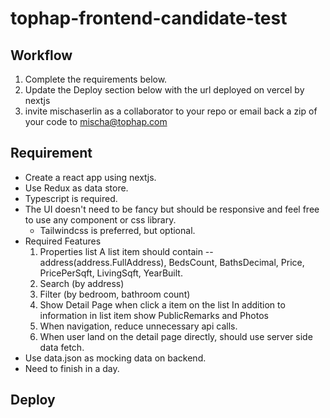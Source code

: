 # tophap-frontend-candidate-test

## Workflow
  1) Complete the requirements below.
  2) Update the Deploy section below with the url deployed on vercel by nextjs
  3) invite mischaserlin as a collaborator to your repo or email back a zip of your code to mischa@tophap.com

## Requirement
- Create a react app using nextjs.
- Use Redux as data store.
- Typescript is required.
- The UI doesn't need to be fancy but should be responsive and feel free to use any component or css library.
  - Tailwindcss is preferred, but optional.
- Required Features
  1. Properties list
     A list item should contain -- address(address.FullAddress), BedsCount, BathsDecimal, Price, PricePerSqft, LivingSqft, YearBuilt.
  2. Search (by address)
  3. Filter (by bedroom, bathroom count)
  4. Show Detail Page when click a item on the list
     In addition to information in list item show PublicRemarks and Photos
  5. When navigation, reduce unnecessary api calls.
  6. When user land on the detail page directly, should use server side data fetch.
- Use data.json as mocking data on backend.
- Need to finish in a day.

## Deploy
